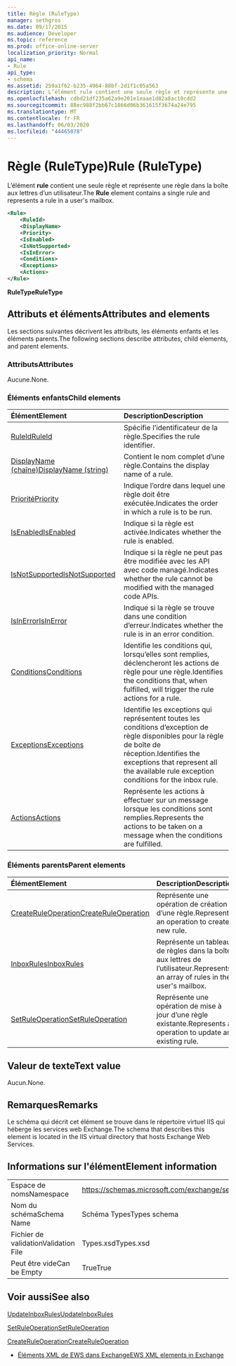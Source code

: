 ```yaml
---
title: Règle (RuleType)
manager: sethgros
ms.date: 09/17/2015
ms.audience: Developer
ms.topic: reference
ms.prod: office-online-server
localization_priority: Normal
api_name:
- Rule
api_type:
- schema
ms.assetid: 259a1f62-b235-4964-88bf-2d1f1c05a563
description: L’élément rule contient une seule règle et représente une règle dans la boîte aux lettres d’un utilisateur.
ms.openlocfilehash: cdbd21df235a62a9e201e1eaae1d82a8ac10cdd2
ms.sourcegitcommit: 88ec988f2bb67c1866d06b361615f3674a24e795
ms.translationtype: MT
ms.contentlocale: fr-FR
ms.lasthandoff: 06/03/2020
ms.locfileid: "44465078"
---
```

# <a name="rule-ruletype"></a><span data-ttu-id="ac997-103">Règle (RuleType)</span><span class="sxs-lookup"><span data-stu-id="ac997-103">Rule (RuleType)</span></span>

<span data-ttu-id="ac997-104">L’élément **rule** contient une seule règle et représente une règle dans la boîte aux lettres d’un utilisateur.</span><span class="sxs-lookup"><span data-stu-id="ac997-104">The **Rule** element contains a single rule and represents a rule in a user's mailbox.</span></span> 
  
```XML
<Rule>
    <RuleId>
    <DisplayName>
    <Priority>
    <IsEnabled>
    <IsNotSupported>
    <IsInError>
    <Conditions>
    <Exceptions>
    <Actions>
</Rule>
```

 <span data-ttu-id="ac997-105">**RuleType**</span><span class="sxs-lookup"><span data-stu-id="ac997-105">**RuleType**</span></span>
## <a name="attributes-and-elements"></a><span data-ttu-id="ac997-106">Attributs et éléments</span><span class="sxs-lookup"><span data-stu-id="ac997-106">Attributes and elements</span></span>

<span data-ttu-id="ac997-107">Les sections suivantes décrivent les attributs, les éléments enfants et les éléments parents.</span><span class="sxs-lookup"><span data-stu-id="ac997-107">The following sections describe attributes, child elements, and parent elements.</span></span>
  
### <a name="attributes"></a><span data-ttu-id="ac997-108">Attributs</span><span class="sxs-lookup"><span data-stu-id="ac997-108">Attributes</span></span>

<span data-ttu-id="ac997-109">Aucune.</span><span class="sxs-lookup"><span data-stu-id="ac997-109">None.</span></span>
  
### <a name="child-elements"></a><span data-ttu-id="ac997-110">Éléments enfants</span><span class="sxs-lookup"><span data-stu-id="ac997-110">Child elements</span></span>

|<span data-ttu-id="ac997-111">**Élément**</span><span class="sxs-lookup"><span data-stu-id="ac997-111">**Element**</span></span>|<span data-ttu-id="ac997-112">**Description**</span><span class="sxs-lookup"><span data-stu-id="ac997-112">**Description**</span></span>|
|:-----|:-----|
|[<span data-ttu-id="ac997-113">RuleId</span><span class="sxs-lookup"><span data-stu-id="ac997-113">RuleId</span></span>](ruleid.md) <br/> |<span data-ttu-id="ac997-114">Spécifie l’identificateur de la règle.</span><span class="sxs-lookup"><span data-stu-id="ac997-114">Specifies the rule identifier.</span></span>  <br/> |
|[<span data-ttu-id="ac997-115">DisplayName (chaîne)</span><span class="sxs-lookup"><span data-stu-id="ac997-115">DisplayName (string)</span></span>](displayname-string.md) <br/> |<span data-ttu-id="ac997-116">Contient le nom complet d’une règle.</span><span class="sxs-lookup"><span data-stu-id="ac997-116">Contains the display name of a rule.</span></span>  <br/> |
|[<span data-ttu-id="ac997-117">Priorité</span><span class="sxs-lookup"><span data-stu-id="ac997-117">Priority</span></span>](priority.md) <br/> |<span data-ttu-id="ac997-118">Indique l’ordre dans lequel une règle doit être exécutée.</span><span class="sxs-lookup"><span data-stu-id="ac997-118">Indicates the order in which a rule is to be run.</span></span>  <br/> |
|[<span data-ttu-id="ac997-119">IsEnabled</span><span class="sxs-lookup"><span data-stu-id="ac997-119">IsEnabled</span></span>](isenabled.md) <br/> |<span data-ttu-id="ac997-120">Indique si la règle est activée.</span><span class="sxs-lookup"><span data-stu-id="ac997-120">Indicates whether the rule is enabled.</span></span>  <br/> |
|[<span data-ttu-id="ac997-121">IsNotSupported</span><span class="sxs-lookup"><span data-stu-id="ac997-121">IsNotSupported</span></span>](isnotsupported.md) <br/> |<span data-ttu-id="ac997-122">Indique si la règle ne peut pas être modifiée avec les API avec code managé.</span><span class="sxs-lookup"><span data-stu-id="ac997-122">Indicates whether the rule cannot be modified with the managed code APIs.</span></span>  <br/> |
|[<span data-ttu-id="ac997-123">IsInError</span><span class="sxs-lookup"><span data-stu-id="ac997-123">IsInError</span></span>](isinerror.md) <br/> |<span data-ttu-id="ac997-124">Indique si la règle se trouve dans une condition d’erreur.</span><span class="sxs-lookup"><span data-stu-id="ac997-124">Indicates whether the rule is in an error condition.</span></span>  <br/> |
|[<span data-ttu-id="ac997-125">Conditions</span><span class="sxs-lookup"><span data-stu-id="ac997-125">Conditions</span></span>](conditions.md) <br/> |<span data-ttu-id="ac997-126">Identifie les conditions qui, lorsqu’elles sont remplies, déclencheront les actions de règle pour une règle.</span><span class="sxs-lookup"><span data-stu-id="ac997-126">Identifies the conditions that, when fulfilled, will trigger the rule actions for a rule.</span></span>  <br/> |
|[<span data-ttu-id="ac997-127">Exceptions</span><span class="sxs-lookup"><span data-stu-id="ac997-127">Exceptions</span></span>](exceptions.md) <br/> |<span data-ttu-id="ac997-128">Identifie les exceptions qui représentent toutes les conditions d’exception de règle disponibles pour la règle de boîte de réception.</span><span class="sxs-lookup"><span data-stu-id="ac997-128">Identifies the exceptions that represent all the available rule exception conditions for the inbox rule.</span></span>  <br/> |
|[<span data-ttu-id="ac997-129">Actions</span><span class="sxs-lookup"><span data-stu-id="ac997-129">Actions</span></span>](actions.md) <br/> |<span data-ttu-id="ac997-130">Représente les actions à effectuer sur un message lorsque les conditions sont remplies.</span><span class="sxs-lookup"><span data-stu-id="ac997-130">Represents the actions to be taken on a message when the conditions are fulfilled.</span></span>  <br/> |
   
### <a name="parent-elements"></a><span data-ttu-id="ac997-131">Éléments parents</span><span class="sxs-lookup"><span data-stu-id="ac997-131">Parent elements</span></span>

|<span data-ttu-id="ac997-132">**Élément**</span><span class="sxs-lookup"><span data-stu-id="ac997-132">**Element**</span></span>|<span data-ttu-id="ac997-133">**Description**</span><span class="sxs-lookup"><span data-stu-id="ac997-133">**Description**</span></span>|
|:-----|:-----|
|[<span data-ttu-id="ac997-134">CreateRuleOperation</span><span class="sxs-lookup"><span data-stu-id="ac997-134">CreateRuleOperation</span></span>](createruleoperation.md) <br/> |<span data-ttu-id="ac997-135">Représente une opération de création d’une règle.</span><span class="sxs-lookup"><span data-stu-id="ac997-135">Represents an operation to create a new rule.</span></span>  <br/> |
|[<span data-ttu-id="ac997-136">InboxRules</span><span class="sxs-lookup"><span data-stu-id="ac997-136">InboxRules</span></span>](inboxrules.md) <br/> |<span data-ttu-id="ac997-137">Représente un tableau de règles dans la boîte aux lettres de l’utilisateur.</span><span class="sxs-lookup"><span data-stu-id="ac997-137">Represents an array of rules in the user's mailbox.</span></span>  <br/> |
|[<span data-ttu-id="ac997-138">SetRuleOperation</span><span class="sxs-lookup"><span data-stu-id="ac997-138">SetRuleOperation</span></span>](setruleoperation.md) <br/> |<span data-ttu-id="ac997-139">Représente une opération de mise à jour d’une règle existante.</span><span class="sxs-lookup"><span data-stu-id="ac997-139">Represents an operation to update an existing rule.</span></span>  <br/> |
   
## <a name="text-value"></a><span data-ttu-id="ac997-140">Valeur de texte</span><span class="sxs-lookup"><span data-stu-id="ac997-140">Text value</span></span>

<span data-ttu-id="ac997-141">Aucun.</span><span class="sxs-lookup"><span data-stu-id="ac997-141">None.</span></span>
  
## <a name="remarks"></a><span data-ttu-id="ac997-142">Remarques</span><span class="sxs-lookup"><span data-stu-id="ac997-142">Remarks</span></span>

<span data-ttu-id="ac997-143">Le schéma qui décrit cet élément se trouve dans le répertoire virtuel IIS qui héberge les services web Exchange.</span><span class="sxs-lookup"><span data-stu-id="ac997-143">The schema that describes this element is located in the IIS virtual directory that hosts Exchange Web Services.</span></span>
  
## <a name="element-information"></a><span data-ttu-id="ac997-144">Informations sur l'élément</span><span class="sxs-lookup"><span data-stu-id="ac997-144">Element information</span></span>

|||
|:-----|:-----|
|<span data-ttu-id="ac997-145">Espace de noms</span><span class="sxs-lookup"><span data-stu-id="ac997-145">Namespace</span></span>  <br/> |https://schemas.microsoft.com/exchange/services/2006/types  <br/> |
|<span data-ttu-id="ac997-146">Nom du schéma</span><span class="sxs-lookup"><span data-stu-id="ac997-146">Schema Name</span></span>  <br/> |<span data-ttu-id="ac997-147">Schéma Types</span><span class="sxs-lookup"><span data-stu-id="ac997-147">Types schema</span></span>  <br/> |
|<span data-ttu-id="ac997-148">Fichier de validation</span><span class="sxs-lookup"><span data-stu-id="ac997-148">Validation File</span></span>  <br/> |<span data-ttu-id="ac997-149">Types.xsd</span><span class="sxs-lookup"><span data-stu-id="ac997-149">Types.xsd</span></span>  <br/> |
|<span data-ttu-id="ac997-150">Peut être vide</span><span class="sxs-lookup"><span data-stu-id="ac997-150">Can be Empty</span></span>  <br/> |<span data-ttu-id="ac997-151">True</span><span class="sxs-lookup"><span data-stu-id="ac997-151">True</span></span>  <br/> |
   
## <a name="see-also"></a><span data-ttu-id="ac997-152">Voir aussi</span><span class="sxs-lookup"><span data-stu-id="ac997-152">See also</span></span>



[<span data-ttu-id="ac997-153">UpdateInboxRules</span><span class="sxs-lookup"><span data-stu-id="ac997-153">UpdateInboxRules</span></span>](updateinboxrules.md)
  
[<span data-ttu-id="ac997-154">SetRuleOperation</span><span class="sxs-lookup"><span data-stu-id="ac997-154">SetRuleOperation</span></span>](setruleoperation.md)
  
[<span data-ttu-id="ac997-155">CreateRuleOperation</span><span class="sxs-lookup"><span data-stu-id="ac997-155">CreateRuleOperation</span></span>](createruleoperation.md)


- [<span data-ttu-id="ac997-156">Éléments XML de EWS dans Exchange</span><span class="sxs-lookup"><span data-stu-id="ac997-156">EWS XML elements in Exchange</span></span>](ews-xml-elements-in-exchange.md)

